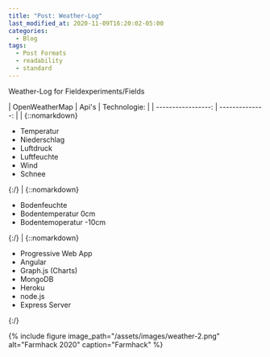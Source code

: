 ```yaml
---
title: "Post: Weather-Log"
last_modified_at: 2020-11-09T16:20:02-05:00
categories:
  - Blog
tags:
  - Post Formats
  - readability
  - standard
---
```


Weather-Log for Fieldexperiments/Fields   

|             OpenWeatherMap |      Api's     |     Technologie:    |
| -----------------: | --------------:  | 
|        {::nomarkdown}<ul><li>Temperatur</li><li>Niederschlag</li><li>Luftdruck</li><li>Luftfeuchte</li><li>Wind</li><li>Schnee</li></ul>{:/}  | {::nomarkdown}<ul> <li>Bodenfeuchte</li><li>Bodentemperatur 0cm</li><li>Bodentemoperatur -10cm</li></ul>{:/} | {::nomarkdown}<ul><li>Progressive Web App</li><li>Angular </li><li>Graph.js (Charts)</li><li>MongoDB</li><li>Heroku</li><li>node.js </li><li>Express Server</li></ul>{:/}        




{% include figure image_path="/assets/images/weather-2.png" alt="Farmhack 2020" caption="Farmhack" %}

